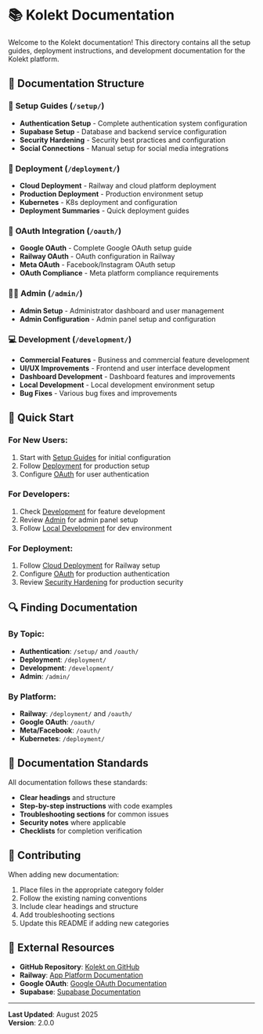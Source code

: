 # 📚 Kolekt Documentation

Welcome to the Kolekt documentation! This directory contains all the setup guides, deployment instructions, and development documentation for the Kolekt platform.

## 📁 **Documentation Structure**

### 🔧 **Setup Guides** (`/setup/`)
- **Authentication Setup** - Complete authentication system configuration
- **Supabase Setup** - Database and backend service configuration
- **Security Hardening** - Security best practices and configuration
- **Social Connections** - Manual setup for social media integrations

### 🚀 **Deployment** (`/deployment/`)
- **Cloud Deployment** - Railway and cloud platform deployment
- **Production Deployment** - Production environment setup
- **Kubernetes** - K8s deployment and configuration
- **Deployment Summaries** - Quick deployment guides

### 🔐 **OAuth Integration** (`/oauth/`)
- **Google OAuth** - Complete Google OAuth setup guide
- **Railway OAuth** - OAuth configuration in Railway
- **Meta OAuth** - Facebook/Instagram OAuth setup
- **OAuth Compliance** - Meta platform compliance requirements

### 👨‍💼 **Admin** (`/admin/`)
- **Admin Setup** - Administrator dashboard and user management
- **Admin Configuration** - Admin panel setup and configuration

### 💻 **Development** (`/development/`)
- **Commercial Features** - Business and commercial feature development
- **UI/UX Improvements** - Frontend and user interface development
- **Dashboard Development** - Dashboard features and improvements
- **Local Development** - Local development environment setup
- **Bug Fixes** - Various bug fixes and improvements

## 🎯 **Quick Start**

### **For New Users:**
1. Start with [Setup Guides](/setup/) for initial configuration
2. Follow [Deployment](/deployment/) for production setup
3. Configure [OAuth](/oauth/) for user authentication

### **For Developers:**
1. Check [Development](/development/) for feature development
2. Review [Admin](/admin/) for admin panel setup
3. Follow [Local Development](/development/) for dev environment

### **For Deployment:**
1. Follow [Cloud Deployment](/deployment/) for Railway setup
2. Configure [OAuth](/oauth/) for production authentication
3. Review [Security Hardening](/setup/) for production security

## 🔍 **Finding Documentation**

### **By Topic:**
- **Authentication**: `/setup/` and `/oauth/`
- **Deployment**: `/deployment/`
- **Development**: `/development/`
- **Admin**: `/admin/`

### **By Platform:**
- **Railway**: `/deployment/` and `/oauth/`
- **Google OAuth**: `/oauth/`
- **Meta/Facebook**: `/oauth/`
- **Kubernetes**: `/deployment/`

## 📝 **Documentation Standards**

All documentation follows these standards:
- **Clear headings** and structure
- **Step-by-step instructions** with code examples
- **Troubleshooting sections** for common issues
- **Security notes** where applicable
- **Checklists** for completion verification

## 🤝 **Contributing**

When adding new documentation:
1. Place files in the appropriate category folder
2. Follow the existing naming conventions
3. Include clear headings and structure
4. Add troubleshooting sections
5. Update this README if adding new categories

## 🔗 **External Resources**

- **GitHub Repository**: [Kolekt on GitHub](https://github.com/TimeTap23/kolekt)
- **Railway**: [App Platform Documentation](https://docs.digitalocean.com/products/app-platform/)
- **Google OAuth**: [Google OAuth Documentation](https://developers.google.com/identity/protocols/oauth2)
- **Supabase**: [Supabase Documentation](https://supabase.com/docs)

---

**Last Updated**: August 2025  
**Version**: 2.0.0

